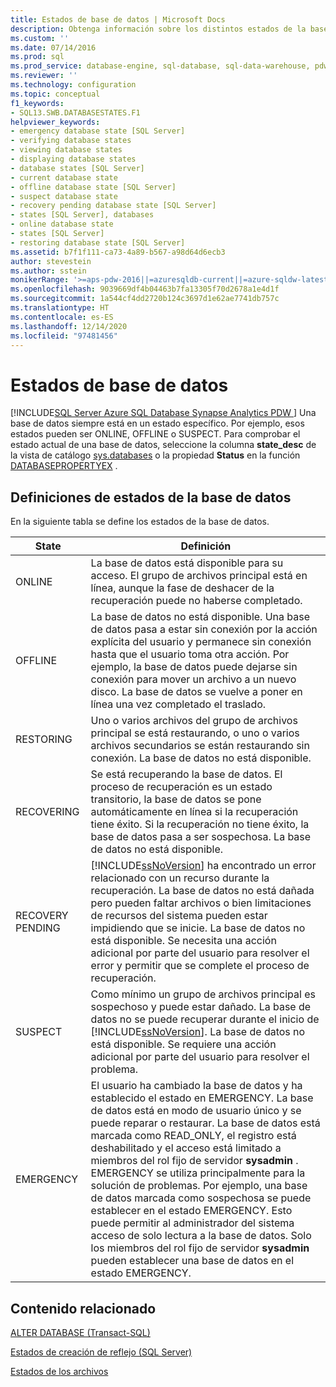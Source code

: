```yaml
---
title: Estados de base de datos | Microsoft Docs
description: Obtenga información sobre los distintos estados de la base de datos, como ONLINE, OFFLINE o SUSPECT. Obtenga información sobre cómo comprobar el estado actual de una base de datos.
ms.custom: ''
ms.date: 07/14/2016
ms.prod: sql
ms.prod_service: database-engine, sql-database, sql-data-warehouse, pdw
ms.reviewer: ''
ms.technology: configuration
ms.topic: conceptual
f1_keywords:
- SQL13.SWB.DATABASESTATES.F1
helpviewer_keywords:
- emergency database state [SQL Server]
- verifying database states
- viewing database states
- displaying database states
- database states [SQL Server]
- current database state
- offline database state [SQL Server]
- suspect database state
- recovery pending database state [SQL Server]
- states [SQL Server], databases
- online database state
- states [SQL Server]
- restoring database state [SQL Server]
ms.assetid: b7f1f111-ca73-4a89-b567-a98d64d6ecb3
author: stevestein
ms.author: sstein
monikerRange: '>=aps-pdw-2016||=azuresqldb-current||=azure-sqldw-latest||>=sql-server-2016||>=sql-server-linux-2017||=azuresqldb-mi-current'
ms.openlocfilehash: 9039669df4b04463b7fa13305f70d2678a1e4d1f
ms.sourcegitcommit: 1a544cf4dd2720b124c3697d1e62ae7741db757c
ms.translationtype: HT
ms.contentlocale: es-ES
ms.lasthandoff: 12/14/2020
ms.locfileid: "97481456"
---
```

# <a name="database-states"></a>Estados de base de datos
[!INCLUDE[SQL Server Azure SQL Database Synapse Analytics PDW ](../../includes/applies-to-version/sql-asdb-asdbmi-asa-pdw.md)]
  Una base de datos siempre está en un estado específico. Por ejemplo, esos estados pueden ser ONLINE, OFFLINE o SUSPECT. Para comprobar el estado actual de una base de datos, seleccione la columna **state_desc** de la vista de catálogo [sys.databases](../../relational-databases/system-catalog-views/sys-databases-transact-sql.md) o la propiedad **Status** en la función [DATABASEPROPERTYEX](../../t-sql/functions/databasepropertyex-transact-sql.md) .  
  
## <a name="database-state-definitions"></a>Definiciones de estados de la base de datos  
 En la siguiente tabla se define los estados de la base de datos.  
  
|State|Definición|  
|-----------|----------------|  
|ONLINE|La base de datos está disponible para su acceso. El grupo de archivos principal está en línea, aunque la fase de deshacer de la recuperación puede no haberse completado.|  
|OFFLINE|La base de datos no está disponible. Una base de datos pasa a estar sin conexión por la acción explícita del usuario y permanece sin conexión hasta que el usuario toma otra acción. Por ejemplo, la base de datos puede dejarse sin conexión para mover un archivo a un nuevo disco. La base de datos se vuelve a poner en línea una vez completado el traslado.|  
|RESTORING|Uno o varios archivos del grupo de archivos principal se está restaurando, o uno o varios archivos secundarios se están restaurando sin conexión. La base de datos no está disponible.|  
|RECOVERING|Se está recuperando la base de datos. El proceso de recuperación es un estado transitorio, la base de datos se pone automáticamente en línea si la recuperación tiene éxito. Si la recuperación no tiene éxito, la base de datos pasa a ser sospechosa. La base de datos no está disponible.|  
|RECOVERY PENDING|[!INCLUDE[ssNoVersion](../../includes/ssnoversion-md.md)] ha encontrado un error relacionado con un recurso durante la recuperación. La base de datos no está dañada pero pueden faltar archivos o bien limitaciones de recursos del sistema pueden estar impidiendo que se inicie. La base de datos no está disponible. Se necesita una acción adicional por parte del usuario para resolver el error y permitir que se complete el proceso de recuperación.|  
|SUSPECT|Como mínimo un grupo de archivos principal es sospechoso y puede estar dañado. La base de datos no se puede recuperar durante el inicio de [!INCLUDE[ssNoVersion](../../includes/ssnoversion-md.md)]. La base de datos no está disponible. Se requiere una acción adicional por parte del usuario para resolver el problema.|  
|EMERGENCY|El usuario ha cambiado la base de datos y ha establecido el estado en EMERGENCY. La base de datos está en modo de usuario único y se puede reparar o restaurar. La base de datos está marcada como READ_ONLY, el registro está deshabilitado y el acceso está limitado a miembros del rol fijo de servidor **sysadmin** . EMERGENCY se utiliza principalmente para la solución de problemas. Por ejemplo, una base de datos marcada como sospechosa se puede establecer en el estado EMERGENCY. Esto puede permitir al administrador del sistema acceso de solo lectura a la base de datos. Solo los miembros del rol fijo de servidor **sysadmin** pueden establecer una base de datos en el estado EMERGENCY.|  
  
## <a name="related-content"></a>Contenido relacionado  
 [ALTER DATABASE &#40;Transact-SQL&#41;](../../t-sql/statements/alter-database-transact-sql.md)  
  
 [Estados de creación de reflejo &#40;SQL Server&#41;](../../database-engine/database-mirroring/mirroring-states-sql-server.md)  
  
 [Estados de los archivos](../../relational-databases/databases/file-states.md)  
  
  
